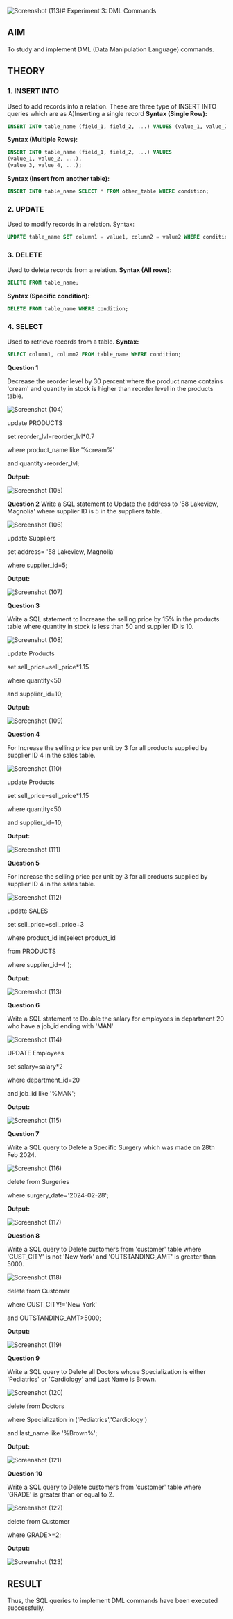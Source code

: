 ![Screenshot (113)](https://github.com/user-attachments/assets/ecfeb1a7-e2a5-42ad-ae89-a64734de32c5)# Experiment 3: DML Commands

## AIM
To study and implement DML (Data Manipulation Language) commands.

## THEORY

### 1. INSERT INTO
Used to add records into a relation.
These are three type of INSERT INTO queries which are as
A)Inserting a single record
**Syntax (Single Row):**
```sql
INSERT INTO table_name (field_1, field_2, ...) VALUES (value_1, value_2, ...);
```
**Syntax (Multiple Rows):**
```sql
INSERT INTO table_name (field_1, field_2, ...) VALUES
(value_1, value_2, ...),
(value_3, value_4, ...);
```
**Syntax (Insert from another table):**
```sql
INSERT INTO table_name SELECT * FROM other_table WHERE condition;
```
### 2. UPDATE
Used to modify records in a relation.
Syntax:
```sql
UPDATE table_name SET column1 = value1, column2 = value2 WHERE condition;
```
### 3. DELETE
Used to delete records from a relation.
**Syntax (All rows):**
```sql
DELETE FROM table_name;
```
**Syntax (Specific condition):**
```sql
DELETE FROM table_name WHERE condition;
```
### 4. SELECT
Used to retrieve records from a table.
**Syntax:**
```sql
SELECT column1, column2 FROM table_name WHERE condition;
```
**Question 1**

Decrease the reorder level by 30 percent where the product name contains 'cream' and quantity in stock is higher than reorder level in the products table.

![Screenshot (104)](https://github.com/user-attachments/assets/6e518ec5-0d22-40c0-bc0c-7248e8931784)

update PRODUCTS

set reorder_lvl=reorder_lvl*0.7

where product_name like '%cream%'

and quantity>reorder_lvl;

**Output:**

![Screenshot (105)](https://github.com/user-attachments/assets/a9d3f9ea-1560-41bf-b824-47167887e375)


**Question 2**
Write a SQL statement to Update the address to '58 Lakeview, Magnolia' where supplier ID is 5 in the suppliers table.

![Screenshot (106)](https://github.com/user-attachments/assets/203d15b0-ca4b-4ba6-b2e2-9961d5524bb3)

update Suppliers

set address= '58 Lakeview, Magnolia'

where supplier_id=5;

**Output:**

![Screenshot (107)](https://github.com/user-attachments/assets/dc261721-38fe-4697-b049-b965f72084d4)


**Question 3**

Write a SQL statement to Increase the selling price by 15% in the products table where quantity in stock is less than 50 and supplier ID is 10.

![Screenshot (108)](https://github.com/user-attachments/assets/5c21396d-1c41-4492-ab82-77e1fe8a1608)

update Products

set sell_price=sell_price*1.15

where quantity<50

and supplier_id=10;


**Output:**

![Screenshot (109)](https://github.com/user-attachments/assets/00cc0731-6b6b-4e89-9025-4ee06f4dfb09)


**Question 4**

For  Increase the selling price per unit by 3 for all products supplied by supplier ID 4 in the sales table.

![Screenshot (110)](https://github.com/user-attachments/assets/86fa964a-f305-4b87-a49c-0ce79c1a5a23)

update Products

set sell_price=sell_price*1.15

where quantity<50

and supplier_id=10;


**Output:**

![Screenshot (111)](https://github.com/user-attachments/assets/4840874f-663e-4619-86f8-e28c2403249b)


**Question 5**

For  Increase the selling price per unit by 3 for all products supplied by supplier ID 4 in the sales table.

![Screenshot (112)](https://github.com/user-attachments/assets/05b68bb7-3fff-434b-ae1b-23e886199fd9)

update SALES

set sell_price=sell_price+3

where product_id in(select product_id

from PRODUCTS

where supplier_id=4
);


**Output:**

![Screenshot (113)](https://github.com/user-attachments/assets/6d945d6b-ce75-4272-abd3-0d9b6a3bea2d)


**Question 6**

Write a SQL statement to Double the salary for employees in department 20 who have a job_id ending with 'MAN'

![Screenshot (114)](https://github.com/user-attachments/assets/26784174-1330-4bc0-bd3e-a6c08ba833f9)

UPDATE Employees

set salary=salary*2

where department_id=20

and job_id like '%MAN';


**Output:**

![Screenshot (115)](https://github.com/user-attachments/assets/8df38546-62f7-4ab3-a2dd-90f7ab0d0889)


**Question 7**

Write a SQL query to Delete a Specific Surgery which was made on 28th Feb 2024.

![Screenshot (116)](https://github.com/user-attachments/assets/763d66e5-ef23-41f1-ad94-dc958b78bc57)

delete from Surgeries

where surgery_date='2024-02-28';


**Output:**

![Screenshot (117)](https://github.com/user-attachments/assets/c5fde552-7a1f-4fac-8dcf-587597b4410c)

**Question 8**

Write a SQL query to Delete customers from 'customer' table where 'CUST_CITY' is not 'New York' and 'OUTSTANDING_AMT' is greater than 5000.

![Screenshot (118)](https://github.com/user-attachments/assets/ce497207-8f15-4929-8681-cad0df62bf5a)

delete from Customer

where CUST_CITY!='New York'

and OUTSTANDING_AMT>5000;

**Output:**

![Screenshot (119)](https://github.com/user-attachments/assets/4aab5d15-b963-4853-87ed-6b5b55073787)


**Question 9**

Write a SQL query to Delete all Doctors whose Specialization is either 'Pediatrics' or 'Cardiology' and Last Name is Brown.

![Screenshot (120)](https://github.com/user-attachments/assets/14c8cd5f-8a85-452b-8963-598f0d375646)

delete from Doctors

where Specialization in ('Pediatrics','Cardiology')

and last_name like '%Brown%';


**Output:**

![Screenshot (121)](https://github.com/user-attachments/assets/ce2d8eb3-63e6-4479-967b-ad0de44c5ba9)

**Question 10**

Write a SQL query to Delete customers from 'customer' table where 'GRADE' is greater than or equal to 2.

![Screenshot (122)](https://github.com/user-attachments/assets/3292d209-8ebe-4561-b182-ce643eeb86a9)

delete from Customer

where GRADE>=2;


**Output:**

![Screenshot (123)](https://github.com/user-attachments/assets/b7341336-f945-4181-806f-9e96dfbe9392)


## RESULT
Thus, the SQL queries to implement DML commands have been executed successfully.
